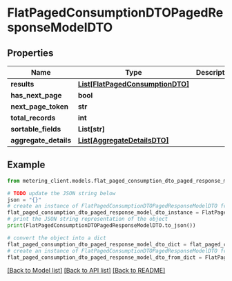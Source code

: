 # FlatPagedConsumptionDTOPagedResponseModelDTO


## Properties

Name | Type | Description | Notes
------------ | ------------- | ------------- | -------------
**results** | [**List[FlatPagedConsumptionDTO]**](FlatPagedConsumptionDTO.md) |  | [optional] 
**has_next_page** | **bool** |  | [optional] 
**next_page_token** | **str** |  | [optional] 
**total_records** | **int** |  | [optional] 
**sortable_fields** | **List[str]** |  | [optional] 
**aggregate_details** | [**List[AggregateDetailsDTO]**](AggregateDetailsDTO.md) |  | [optional] 

## Example

```python
from metering_client.models.flat_paged_consumption_dto_paged_response_model_dto import FlatPagedConsumptionDTOPagedResponseModelDTO

# TODO update the JSON string below
json = "{}"
# create an instance of FlatPagedConsumptionDTOPagedResponseModelDTO from a JSON string
flat_paged_consumption_dto_paged_response_model_dto_instance = FlatPagedConsumptionDTOPagedResponseModelDTO.from_json(json)
# print the JSON string representation of the object
print(FlatPagedConsumptionDTOPagedResponseModelDTO.to_json())

# convert the object into a dict
flat_paged_consumption_dto_paged_response_model_dto_dict = flat_paged_consumption_dto_paged_response_model_dto_instance.to_dict()
# create an instance of FlatPagedConsumptionDTOPagedResponseModelDTO from a dict
flat_paged_consumption_dto_paged_response_model_dto_from_dict = FlatPagedConsumptionDTOPagedResponseModelDTO.from_dict(flat_paged_consumption_dto_paged_response_model_dto_dict)
```
[[Back to Model list]](../README.md#documentation-for-models) [[Back to API list]](../README.md#documentation-for-api-endpoints) [[Back to README]](../README.md)


